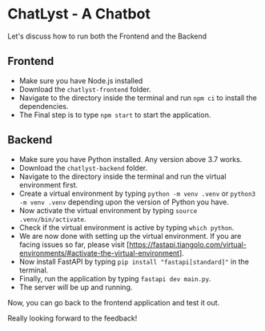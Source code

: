 # ChatLyst - A Chatbot

Let's discuss how to run both the Frontend and the Backend

## Frontend

- Make sure you have Node.js installed
- Download the `chatlyst-frontend` folder.
- Navigate to the directory inside the terminal and run `npm ci` to install the dependencies.
- The Final step is to type `npm start` to start the application.


## Backend

- Make sure you have Python installed. Any version above 3.7 works.
- Download the `chatlyst-backend` folder.
- Navigate to the directory inside the terminal and run the virtual environment first.
- Create a virtual environment by typing `python -m venv .venv` or `python3 -m venv .venv` depending upon the version of Python you have.
- Now activate the virtual environment by typing `source .venv/bin/activate`.
- Check if the virtual environment is active by typing `which python`.
- We are now done with setting up the virtual environment. If you are facing issues so far, please visit [https://fastapi.tiangolo.com/virtual-environments/#activate-the-virtual-environment].
- Now install FastAPI by typing `pip install "fastapi[standard]"` in the terminal.
- Finally, run the application by typing `fastapi dev main.py`.
- The server will be up and running.


Now, you can go back to the frontend application and test it out.

Really looking forward to the feedback!

